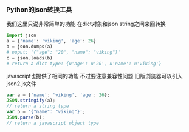 ### Python的json转换工具
我们这里只说非常简单的功能 在dict对象和json string之间来回转换

```python
import json
a = {'name': 'viking', 'age': 26}
b = json.dumps(a)
# ouput: '{"age": "20", "name": "viking"}'
c = json.loads(b)
# return a dict type: {u'age': u'20', u'name': u'viking'}
```

javascript也提供了相同的功能 不过要注意兼容性问题 旧版浏览器可以引入json2.js文件

```javascript
var a = {'name': 'viking', 'age': 26};
JSON.stringify(a);
// return a string type
var b = '{"name": "viking"}';
JSON.parse(b);
// return a javascript object type
```
